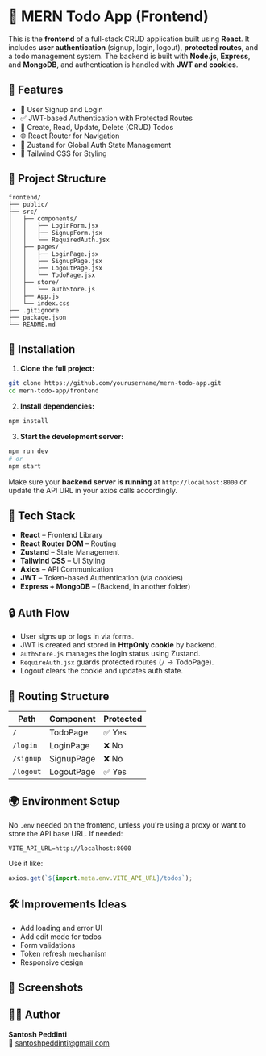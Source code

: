 # 📝 MERN Todo App (Frontend)

This is the **frontend** of a full-stack CRUD application built using **React**. It includes **user authentication** (signup, login, logout), **protected routes**, and a todo management system. The backend is built with **Node.js**, **Express**, and **MongoDB**, and authentication is handled with **JWT and cookies**.

## 🚀 Features

- 🔐 User Signup and Login
- ✅ JWT-based Authentication with Protected Routes
- 🧾 Create, Read, Update, Delete (CRUD) Todos
- 🌐 React Router for Navigation
- 🧱 Zustand for Global Auth State Management
- 💅 Tailwind CSS for Styling

## 📁 Project Structure

```
frontend/
├── public/
├── src/
│   ├── components/
│   │   ├── LoginForm.jsx
│   │   ├── SignupForm.jsx
│   │   └── RequiredAuth.jsx
│   ├── pages/
│   │   ├── LoginPage.jsx
│   │   ├── SignupPage.jsx
│   │   ├── LogoutPage.jsx
│   │   └── TodoPage.jsx
│   ├── store/
│   │   └── authStore.js
│   ├── App.js
│   └── index.css
├── .gitignore
├── package.json
└── README.md
```

## 🔧 Installation

1. **Clone the full project:**

```bash
git clone https://github.com/yourusername/mern-todo-app.git
cd mern-todo-app/frontend
```

2. **Install dependencies:**

```bash
npm install
```

3. **Start the development server:**

```bash
npm run dev
# or
npm start
```

Make sure your **backend server is running** at `http://localhost:8000` or update the API URL in your axios calls accordingly.

## 🧠 Tech Stack

- **React** – Frontend Library
- **React Router DOM** – Routing
- **Zustand** – State Management
- **Tailwind CSS** – UI Styling
- **Axios** – API Communication
- **JWT** – Token-based Authentication (via cookies)
- **Express + MongoDB** – (Backend, in another folder)

## 🔒 Auth Flow

- User signs up or logs in via forms.
- JWT is created and stored in **HttpOnly cookie** by backend.
- `authStore.js` manages the login status using Zustand.
- `RequireAuth.jsx` guards protected routes (`/` → TodoPage).
- Logout clears the cookie and updates auth state.

## 🔗 Routing Structure

| Path      | Component  | Protected |
| --------- | ---------- | --------- |
| `/`       | TodoPage   | ✅ Yes    |
| `/login`  | LoginPage  | ❌ No     |
| `/signup` | SignupPage | ❌ No     |
| `/logout` | LogoutPage | ✅ Yes    |

## 🌍 Environment Setup

No `.env` needed on the frontend, unless you're using a proxy or want to store the API base URL. If needed:

```env
VITE_API_URL=http://localhost:8000
```

Use it like:

```js
axios.get(`${import.meta.env.VITE_API_URL}/todos`);
```

## 🛠 Improvements Ideas

- Add loading and error UI
- Add edit mode for todos
- Form validations
- Token refresh mechanism
- Responsive design

## 📸 Screenshots

## 👨‍💻 Author

**Santosh Peddinti**  
📧 santoshpeddinti@gmail.com
